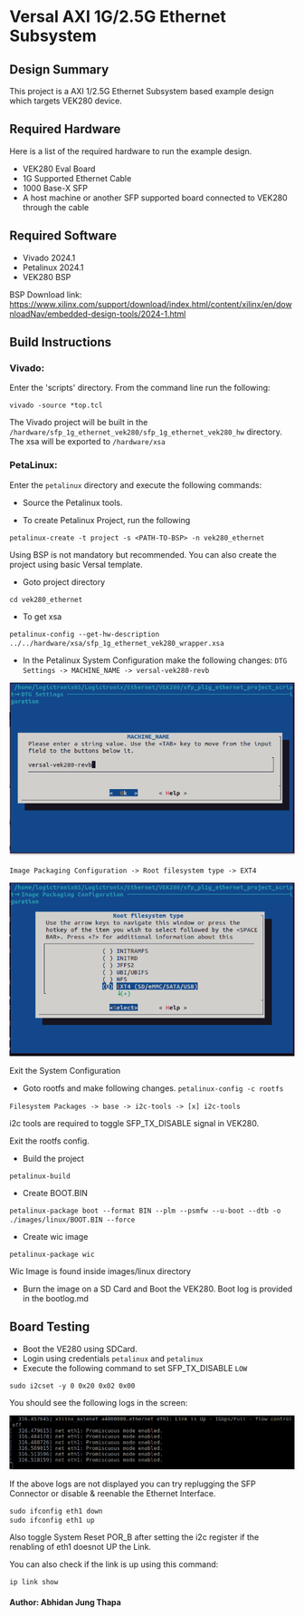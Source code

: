 # Versal AXI 1G/2.5G Ethernet Subsystem

## Design Summary
This project is a AXI 1/2.5G Ethernet Subsystem based example design which targets VEK280 device.

## Required Hardware

Here is a list of the required hardware to run the example design.
- VEK280 Eval Board
- 1G Supported Ethernet Cable
- 1000 Base-X SFP
- A host machine or another SFP supported board connected to VEK280 through the cable

## Required Software
- Vivado 2024.1
- Petalinux 2024.1
- VEK280 BSP

BSP Download link: https://www.xilinx.com/support/download/index.html/content/xilinx/en/downloadNav/embedded-design-tools/2024-1.html

## Build Instructions

### Vivado:

Enter the 'scripts' directory. From the command line run the following:

```
vivado -source *top.tcl
```

The Vivado project will be built in the `/hardware/sfp_1g_ethernet_vek280/sfp_1g_ethernet_vek280_hw` directory.
The xsa will be exported to `/hardware/xsa` 

### PetaLinux:

Enter the `petalinux` directory and execute the following commands:

- Source the Petalinux tools.

- To create Petalinux Project, run the following
```
petalinux-create -t project -s <PATH-TO-BSP> -n vek280_ethernet
```

Using BSP is not mandatory but recommended. You can also create the project using basic Versal template.

- Goto project directory
```
cd vek280_ethernet
```

- To get xsa 
```
petalinux-config --get-hw-description ../../hardware/xsa/sfp_1g_ethernet_vek280_wrapper.xsa
```

- In the Petalinux System Configuration make the following changes:
`DTG Settings -> MACHINE_NAME -> versal-vek280-revb`

![MACHINE NAME](./images/machine_name.png)

`Image Packaging Configuration -> Root filesystem type -> EXT4`

![Root Filesystem Type](./images/rootfs_type.png)

Exit the System Configuration

- Goto rootfs and make following changes.
`petalinux-config -c rootfs`

`Filesystem Packages -> base -> i2c-tools -> [x] i2c-tools`

i2c tools are required to toggle SFP_TX_DISABLE signal in VEK280.

Exit the rootfs config.

- Build the project
```
petalinux-build
```

- Create BOOT.BIN
```
petalinux-package boot --format BIN --plm --psmfw --u-boot --dtb -o ./images/linux/BOOT.BIN --force
```

- Create wic image
```
petalinux-package wic
```

Wic Image is found inside images/linux directory

- Burn the image on a SD Card and Boot the VEK280. Boot log is provided in the bootlog.md

## Board Testing

- Boot the VE280 using SDCard.
- Login using credentials `petalinux` and `petalinux`
- Execute the following command to set SFP_TX_DISABLE `LOW`
```
sudo i2cset -y 0 0x20 0x02 0x00
```

You should see the following logs in the screen:

![Link Up](./images/link_up.png)

If the above logs are not displayed you can try replugging the SFP Connector or disable & reenable the Ethernet Interface.
```
sudo ifconfig eth1 down
sudo ifconfig eth1 up
```
Also toggle System Reset POR_B after setting the i2c register if the renabling of eth1 doesnot UP the Link.

You can also check if the link is up using this command:
```
ip link show
```
#### Author:  Abhidan Jung Thapa







